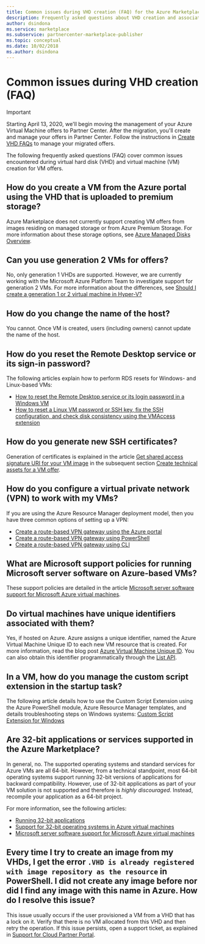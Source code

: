 ```yaml
---
title: Common issues during VHD creation (FAQ) for the Azure Marketplace 
description: Frequently asked questions about VHD creation and associated issues.
author: dsindona
ms.service: marketplace
ms.subservice: partnercenter-marketplace-publisher
ms.topic: conceptual
ms.date: 10/02/2018
ms.author: dsindona
---
```


# Common issues during VHD creation (FAQ)

> [!IMPORTANT]
> Starting April 13, 2020, we'll begin moving the management of your Azure Virtual Machine offers to Partner Center. After the migration, you'll create and manage your offers in Partner Center. Follow the instructions in [Create VHD FAQs](https://aka.ms/VHDcreationIssues) to manage your migrated offers.

The following frequently asked questions (FAQ) cover common issues encountered during virtual hard disk (VHD) and virtual machine (VM) creation for VM offers. 

## How do you create a VM from the Azure portal using the VHD that is uploaded to premium storage?

Azure Marketplace does not currently support creating VM offers from images residing on managed storage or from Azure Premium Storage.  For more information about these storage options, see [Azure Managed Disks Overview](https://docs.microsoft.com/azure/virtual-machines/windows/managed-disks-overview).


## Can you use generation 2 VMs for offers?

No, only generation 1 VHDs are supported.  However, we are currently working with the Microsoft Azure Platform Team to investigate support for generation 2 VMs.  For more information about the differences, see [Should I create a generation 1 or 2 virtual machine in Hyper-V?](https://docs.microsoft.com/windows-server/virtualization/hyper-v/plan/should-i-create-a-generation-1-or-2-virtual-machine-in-hyper-v)


## How do you change the name of the host?

You cannot.  Once VM is created, users (including owners) cannot update the name of the host.


## How do you reset the Remote Desktop service or its sign-in password?

The following articles explain how to perform RDS resets for Windows- and Linux-based VMs:   

- [How to reset the Remote Desktop service or its login password in a Windows VM](https://azure.microsoft.com/documentation/articles/virtual-machines-windows-reset-rdp/)
- [How to reset a Linux VM password or SSH key, fix the SSH configuration, and check disk consistency using the VMAccess extension](https://azure.microsoft.com/documentation/articles/virtual-machines-linux-classic-reset-access/)


## How do you generate new SSH certificates?

Generation of certificates is explained in the article [Get shared access signature URI for your VM image](./cpp-get-sas-uri.md) in the subsequent section [Create technical assets for a VM offer](./cpp-create-technical-assets.md).


## How do you configure a virtual private network (VPN) to work with my VMs?

If you are using the Azure Resource Manager deployment model, then you have three common options of setting up a VPN:
- [Create a route-based VPN gateway using the Azure portal](https://docs.microsoft.com/azure/vpn-gateway/create-routebased-vpn-gateway-portal)
- [Create a route-based VPN gateway using PowerShell](https://docs.microsoft.com/azure/vpn-gateway/create-routebased-vpn-gateway-powershell)
- [Create a route-based VPN gateway using CLI](https://docs.microsoft.com/azure/vpn-gateway/create-routebased-vpn-gateway-cli)


## What are Microsoft support policies for running Microsoft server software on Azure-based VMs?

These support policies are detailed in the article [Microsoft server software support for Microsoft Azure virtual machines](https://support.microsoft.com/help/2721672/microsoft-server-software-support-for-microsoft-azure-virtual-machines).


## Do virtual machines have unique identifiers associated with them?

Yes, if hosted on Azure.  Azure assigns a unique identifier, named the Azure Virtual Machine Unique ID to each new VM resource that is created.  For more information, read the blog post [Azure Virtual Machine Unique ID](https://blogs.msdn.microsoft.com/wasimbloch/2016/10/20/azure-virtual-machine-unique-id/).  You can also obtain this identifier programmatically through the [List API](https://docs.microsoft.com/rest/api/compute/virtualmachines/list).


## In a VM, how do you manage the custom script extension in the startup task?

The following article details how to use the Custom Script Extension using the Azure PowerShell module, Azure Resource Manager templates, and details troubleshooting steps on Windows systems: [Custom Script Extension for Windows](https://azure.microsoft.com/documentation/articles/virtual-machines-windows-extensions-customscript/)


## Are 32-bit applications or services supported in the Azure Marketplace?

In general, no.  The supported operating systems and standard services for Azure VMs are all 64-bit.  However, from a technical standpoint, most 64-bit operating systems support running 32-bit versions of applications for backward compatibility.  However, use of 32-bit applications as part of your VM solution is not supported and therefore is *highly discouraged*.  Instead, recompile your application as a 64-bit project.

For more information, see the following articles:
- [Running 32-bit applications](https://docs.microsoft.com/windows/desktop/WinProg64/running-32-bit-applications)
- [Support for 32-bit operating systems in Azure virtual machines](https://support.microsoft.com/help/4021388/support-for-32-bit-operating-systems-in-azure-virtual-machines)
- [Microsoft server software support for Microsoft Azure virtual machines](https://support.microsoft.com/help/2721672/microsoft-server-software-support-for-microsoft-azure-virtual-machines)


## Every time I try to create an image from my VHDs, I get the error `.VHD is already registered with image repository as the resource` in PowerShell. I did not create any image before nor did I find any image with this name in Azure. How do I resolve this issue?

This issue usually occurs if the user provisioned a VM from a VHD that has a lock on it.  Verify that there is no VM allocated from this VHD and then retry the operation.  If this issue persists, open a support ticket, as explained in [Support for Cloud Partner Portal](https://docs.microsoft.com/azure/marketplace/cloud-partner-portal-orig/cloud-partner-portal-support-for-cloud-partner-portal). 

